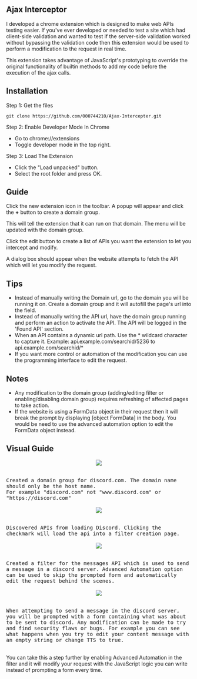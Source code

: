 ## Ajax Interceptor
I developed a chrome extension which is designed to make web APIs testing easier. If you've ever developed or needed to test a site which had client-side validation and wanted to test if the server-side validation worked without bypassing the validation code then this extension would be used to perform a modification to the request in real time.

This extension takes advantage of JavaScript's prototyping to override the original functionality of builtin methods to add my code before the execution of the ajax calls.

 Installation
--
Step 1: Get the files

	git clone https://github.com/000744210/Ajax-Intercepter.git
	


Step 2: Enable Developer Mode In Chrome
- Go to chrome://extensions
- Toggle developer mode in the top right.

Step 3: Load The Extension
- Click the "Load unpacked" button.
- Select the root folder and press OK.

  

Guide
--
Click the new extension icon in the toolbar. A popup will appear and click the **+** button to create a domain group.

This will tell the extension that it can run on that domain. The menu will be updated with the domain group.

Click the edit button to create a list of APIs you want the extension to let you intercept and modify.

A dialog box should appear when the website attempts to fetch the API which will let you modify the request.

Tips
--
- Instead of manually writing the Domain url, go to the domain you will be running it on. Create a domain group and it will autofill the page's url into the field.
- Instead of manually writing the API url, have the domain group running and perform an action to activate the API. The API will be logged in the 'Found API' section.
- When an API contains a dynamic url path. Use the * wildcard character to capture it. Example: 
api.example.com/searchid/5236 to api.example.com/searchid/*
- If you want more control or automation of the modification you can use the programming interface to edit the request.

Notes
--
- Any modification to the domain group (adding/editing filter or enabling/disabling domain group) requires refreshing of affected pages to take action.
- If the website is using a FormData object in their request then it will break the prompt by displaying [object FormData] in the body. You would be need to use the advanced automation option to edit the FormData object instead. 


Visual Guide
--
<kbd>
	<div align="center">
		<kbd>
			<img src="https://i.imgur.com/krCAf2Q.png">
		</kbd>
	</div>
	<br><br>
	Created a domain group for discord.com. The domain name should only be the host name. <br>For example "discord.com" not "www.discord.com" or "https://discord.com"
</kbd>
<br><br>
<kbd>
	<div align="center">
		<kbd>
			<img src="https://i.imgur.com/Oq7aL6L.png">
		</kbd>
	</div>
	<br><br>
	Discovered APIs from loading Discord. Clicking the checkmark will load the api into a filter creation page.
</kbd>
<br><br>
<kbd>
	<div align="center">
		<kbd>
			<img src="https://i.imgur.com/U8STeQF.png">
		</kbd>
	</div>
	<br><br>
	Created a filter for the messages API which is used to send a message in a discord server. Advanced Automation option can be used to skip the prompted form and automatically edit the request behind the scenes.
</kbd>
<br><br>
<kbd>
	<div align="center">
		<kbd>
			<img src="https://i.imgur.com/6ch201C.png">
		</kbd>
	</div>
	<br><br>
	When attempting to send a message in the discord server, you will be prompted with a form containing what was about to be sent to discord. Any modification can be made to try and find security flaws or bugs. For example you can see what happens when you try to edit your content message with an empty string or change TTS to true.
</kbd>
<br><br>

You can take this a step further by enabling Advanced Automation in the filter and it will modify your request with the JavaScript logic you can write instead of prompting a form every time.